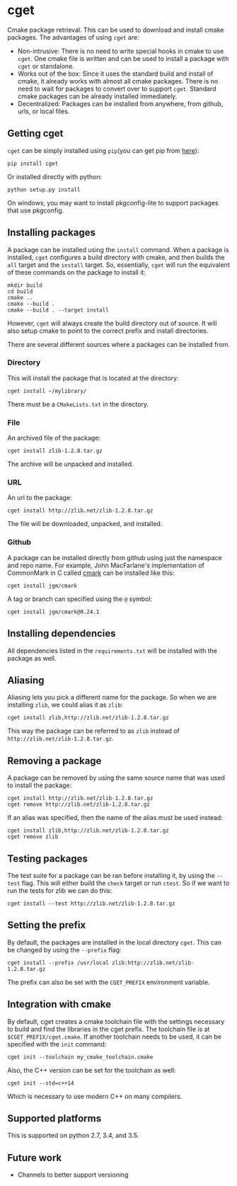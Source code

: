 cget
====

Cmake package retrieval. This can be used to download and install cmake packages. The advantages of using `cget` are:

* Non-intrusive: There is no need to write special hooks in cmake to use `cget`. One cmake file is written and can be used to install a package with `cget` or standalone.
* Works out of the box: Since it uses the standard build and install of cmake, it already works with almost all cmake packages. There is no need to wait for packages to convert over to support `cget`. Standard cmake packages can be already installed immediately.
* Decentralized: Packages can be installed from anywhere, from github, urls, or local files.

Getting cget
------------

`cget` can be simply installed using `pip`(you can get pip from [here](https://pip.pypa.io/en/stable/installing/)):

    pip install cget

Or installed directly with python:

    python setup.py install

On windows, you may want to install pkgconfig-lite to support packages that use pkgconfig.

Installing packages
-------------------

A package can be installed using the `install` command. When a package is installed, `cget` configures a build directory with cmake, and then builds the `all` target and the `install` target. So, essentially, `cget` will run the equivalent of these commands on the package to install it:

    mkdir build
    cd build
    cmake ..
    cmake --build .
    cmake --build . --target install

However, `cget` will always create the build directory out of source. It will also setup cmake to point to the correct prefix and install directories.

There are several different sources where a packages can be installed from.

### Directory

This will install the package that is located at the directory:

    cget install ~/mylibrary/

There must be a `CMakeLists.txt` in the directory.

### File

An archived file of the package:

    cget install zlib-1.2.8.tar.gz

The archive will be unpacked and installed.

### URL

An url to the package:

    cget install http://zlib.net/zlib-1.2.8.tar.gz

The file will be downloaded, unpacked, and installed.

### Github

A package can be installed directly from github using just the namespace and repo name. For example, John MacFarlane's implementation of CommonMark in C called [cmark](https://github.com/jgm/cmark) can be installed like this:

    cget install jgm/cmark

A tag or branch can specified using the `@` symbol:

    cget install jgm/cmark@0.24.1

Installing dependencies
-----------------------

All dependencies listed in the `requirements.txt` will be installed with the package as well.


Aliasing
--------

Aliasing lets you pick a different name for the package. So when we are installing `zlib`, we could alias it as `zlib`:

    cget install zlib,http://zlib.net/zlib-1.2.8.tar.gz

This way the package can be referred to as `zlib` instead of `http://zlib.net/zlib-1.2.8.tar.gz`.

Removing a package
------------------

A package can be removed by using the same source name that was used to install the package:

    cget install http://zlib.net/zlib-1.2.8.tar.gz
    cget remove http://zlib.net/zlib-1.2.8.tar.gz

If an alias was specified, then the name of the alias must be used instead:

    cget install zlib,http://zlib.net/zlib-1.2.8.tar.gz
    cget remove zlib

Testing packages
----------------

The test suite for a package can be ran before installing it, by using the `--test` flag. This will either build the `check` target or run `ctest`. So if we want to run the tests for zlib we can do this:

    cget install --test http://zlib.net/zlib-1.2.8.tar.gz


Setting the prefix
------------------

By default, the packages are installed in the local directory `cget`. This can be changed by using the `--prefix` flag:

    cget install --prefix /usr/local zlib:http://zlib.net/zlib-1.2.8.tar.gz

The prefix can also be set with the `CGET_PREFIX` environment variable.

Integration with cmake
----------------------

By default, cget creates a cmake toolchain file with the settings necessary to build and find the libraries in the cget prefix. The toolchain file is at `$CGET_PREFIX/cget.cmake`. If another toolchain needs to be used, it can be specified with the `init` command:

    cget init --toolchain my_cmake_toolchain.cmake

Also, the C++ version can be set for the toolchain as well:

    cget init --std=c++14

Which is necessary to use modern C++ on many compilers.


Supported platforms
-------------------

This is supported on python 2.7, 3.4, and 3.5. 

Future work
-----------

* Channels to better support versioning 

